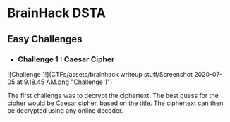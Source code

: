# BrainHack DSTA 
## Easy Challenges
- ### Challenge 1 : Caesar Cipher
![Challenge 1!](CTFs/assets/brainhack writeup stuff/Screenshot 2020-07-05 at 9.18.45 AM.png "Challenge 1")

The first challenge was to decrypt the ciphertext. The best guess for the cipher would be Caesar cipher, based on the title. The ciphertext can then be decrypted using any online decoder. 